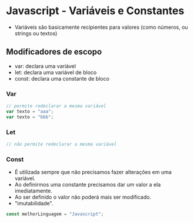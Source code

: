 # Javascript - Variáveis e Constantes

- Variáveis são basicamente recipientes para valores (como números, ou strings ou textos)

## Modificadores de escopo

- var: declara uma variável
- let: declara uma variável de bloco
- const: declara uma constante de bloco

### Var

~~~javascript
// permite redeclarar a mesma variável 
var texto = "aaa";
var texto = "bbb";
~~~

### Let

~~~javascript
// não permite redeclarar a mesma variável
~~~

### Const

- É utilizada sempre que não precisamos fazer alterações em uma variável.
- Ao definirmos uma constante precisamos dar um valor a ela imediatamente.
- Ao ser definido o valor não poderá mais ser modificado.
- "imutabilidade".

~~~javascript
const melhorLinguagem = "Javascript";
~~~
